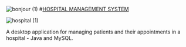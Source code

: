 ![bonjour (1)](https://user-images.githubusercontent.com/100168104/235525047-7d53df9f-2081-4c4d-aec5-f92b68d032d7.png)
#[HOSPITAL MANAGEMENT SYSTEM](#)

![hospital (1)](https://user-images.githubusercontent.com/100168104/235525086-2a84f73c-2f7e-42eb-9abc-d72c590080e7.png)

A desktop application for managing patients and their appointments in a hospital - Java
and MySQL.
